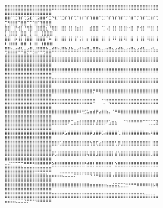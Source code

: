⣿⣿⣿⣿⣿⣿⣿⣿⣿⣿⣿⣿⣿⣿⣿⣿⣿⣿⣿⣿⣿⣿⣿⣿⣿⣿⣿⣿⣿⣿⣿⣿⣿⣿⣿⣿⣿⣿⣿⣿⣿⣿⣿⣿⣿⣿⣿⣿⣿⣿⣿⣿⣿⣿⣿⣿⣿⣿⣿⣿⣿⣿⣿⣿
⣿⣿⠉⣉⢹⡏⢉⣩⣏⠉⣩⣿⣿⠋⣉⠙⣏⠉⣉⡏⢹⡏⢉⠉⣿⠉⡏⢹⣿⣿⠉⣉⠉⡏⢹⡏⢹⡏⢉⠉⣿⠉⡉⢹⡏⢉⣹⡏⢉⡉⢻⣿⣿⠉⣿⣿⠉⡉⢹⡏⢹⣿⣿⣿
⣿⣿⠀⡟⢺⡇⠘⢻⣿⠀⣿⣿⣿⣆⠘⢿⣿⠀⣿⡇⢸⡇⢸⣶⣿⠀⠀⣾⣿⣿⠀⢉⠠⡇⢸⡇⢸⡇⣿⠒⣿⠀⡟⢺⡇⠘⢻⡇⢸⡇⢸⣿⣿⠀⣿⣿⠀⡇⢸⡇  ⢸⣿⣿⣿
⣿⣿⠀⡷⢸⡇⢸⣿⣿⠀⣿⣿⣿⠉⠷⠀⣿⠀⣿⡇⢸⡇⢸⠁⣽⠀⡆⢸⣿⣿⠀⣿⠀⡇⠸⠇⢸⡇⢿⠀⣿⠀⡇⢸⡇⠸⣿⡇⢸⠇⢸⣿⣿⠀⣿⣿⠀⡇⢸⡇  ⢸⣿⣿⣿
⣿⣿⣦⣴⣾⣧⣤⣴⣿⣤⣿⣿⣿⣷⣤⣾⣿⣦⣿⣷⣼⣷⣤⣴⣿⣶⣿⣤⣿⣿⣦⣤⣶⣿⣦⣴⣾⣷⣤⣶⣿⣦⣴⣾⣧⣤⣴⣧⣤⣴⣿⣿⣿⣤⣤⣿⣦⣤⣾⣧⣤⣴⣿⣿
⣿⣿⣿⣿⣿⣿⣿⣿⣿⣿⣿⣿⣿⣿⣿⣿⣿⣿⣿⣿⣿⣿⣿⣿⣿⣿⣿⣿⣿⣿⣿⣿⣿⣿⣿⣿⣿⣿⣿⣿⣿⣿⣿⣿⣿⣿⣿⣿⣿⣿⣿⣿⣿⣿⣿⣿⣿⣿⣿⣿⣿⣿⣿⣿
⣿⣿⣿⣿⣿⣿⣿⣿⣿⣿⣿⣿⣿⣿⣿⣿⣿⣿⣿⣿⣿⣿⣿⣿⣿⣿⣿⣿⣿⣿⣿⣿⣿⣿⣿⣿⣿⣿⣿⣿⣿⣿⣿⣿⣿⣿⣿⣿⣿⣿⣿⣿⣿⣿⣿⣿⣿⣿⣿⣿⣿⣿⣿⣿
⣿⣿⣿⣿⣿⣿⣿⣿⣿⣿⣿⣿⣿⣿⣿⣿⣿⣿⣿⣿⣿⣿⣿⣿⣿⣿⣿⣿⣿⣿⣿⣿⣿⣿⣿⣿⣿⣿⣿⣿⣿⣿⣿⣿⣿⣿⣿⣿⣿⣿⣿⣿⣿⣿⣿⣿⣿⣿⣿⣿⣿⣿⣿⣿
⣿⣿⣿⣿⣿⣿⣿⣿⣿⣿⣿⣿⣿⣿⣿⣿⣿⣿⣿⣿⣿⣿⣿⣿⣿⣿⣿⣿⡛⠿⢿⣿⣿⣿⣿⣿⣿⣿⣿⣿⣿⣿⣿⣿⣿⣿⣿⣿⣿⣿⣿⣿⣿⣿⣿⣿⣿⣿⣿⣿⣿⣿⣿⣿
⣿⣿⣿⣿⣿⣿⣿⣿⣿⣿⣿⣿⣿⣿⣿⣿⣿⣿⣿⣿⣿⣿⣿⣿⣿⣿⣿⣿⠿⠀⠀⢉⠛⢿⣿⣿⣿⣿⣿⣿⣿⣿⣿⣿⣿⣿⣿⣿⣿⣿⣿⣿⣿⣿⣿⣿⣿⣿⣿⣿⣿⣿⣿⣿
⣿⣿⣿⣿⣿⣿⣿⣿⣿⣿⣿⣿⣿⣿⣿⣿⣿⣿⣿⣿⣿⣿⣿⠿⠟⣋⣥⣶⣾⡟⣴⣿⣷⡄⠈⠛⠿⣿⣿⣿⣿⣿⣿⣿⣿⣿⣿⣿⣿⣿⣿⣿⣿⣿⣿⣿⣿⣿⣿⣿⣿⣿⣿⣿
⣿⣿⣿⣿⣿⣿⣿⣿⣿⣿⣿⣿⣿⣿⣿⣿⣿⣿⣿⣿⠟⣉⣤⣶⣿⣿⣿⣿⡟⣼⣿⣿⠟⣡⣶⣦⠀⠀⠉⠛⠛⠛⠛⠛⠉⠉⣉⣉⣽⣿⣿⣿⣿⣿⣿⣿⣿⣿⣿⣿⣿⣿⣿⣿
⣿⣿⣿⣿⣿⣿⣿⣿⣿⣿⣿⣿⣿⣿⣿⣿⣿⣿⡿⣡⣾⣿⣿⣿⣿⣿⣿⡿⣰⣿⡿⣡⣾⣿⣿⣿⢁⢸⣿⣿⣿⣿⣿⣿⣷⣶⡼⣿⣿⣿⣿⣿⣿⣿⣿⣿⣿⣿⣿⣿⣿⣿⣿⣿
⣿⣿⣿⣿⣿⣿⣿⣿⣿⣿⣿⣿⣿⣿⣿⣿⣿⢏⣼⣿⣿⣿⣿⣿⣿⣿⣿⢳⣿⢏⣴⣿⣿⣿⣿⢃⡿⣸⣿⣿⣿⣿⣿⣿⣿⣿⡇⣿⣿⣿⣿⣿⣿⣿⣿⣿⣿⣿⣿⣿⣿⣿⣿⣿
⣿⣿⣿⣿⣿⣿⣿⣿⣿⣿⣿⣿⣿⣿⣿⡿⣡⣿⣿⣿⣿⣿⣿⣿⣿⣿⢧⣿⣿⣸⣿⣿⣿⣿⡇⣾⢱⣿⣿⣿⣿⣿⣿⣿⣿⣿⣇⣿⣿⣿⣿⣿⣿⣿⣿⣿⣿⣿⣿⣿⣿⣿⣿⣿
⣤⣬⣉⣉⣉⡉⠛⠛⠛⠻⠿⠿⠿⠿⠟⣵⣿⣿⣿⣿⣿⣿⣿⣿⣿⡟⣾⣿⡇⣿⣿⣿⣿⣿⠇⣱⣿⣿⣿⣿⣿⣿⣿⣿⣿⣿⣿⣿⣿⣿⣿⣿⣿⣿⣿⣿⣿⣿⣿⣿⣿⣿⣿⣿
⣿⣿⣿⣿⣿⣿⣿⣿⣿⣷⣶⣶⣶⣦⣤⣤⣤⣬⣍⣉⣉⣉⡛⠛⠛⠙⠛⠻⠹⠿⣿⣿⣿⣿⢠⣿⣿⣿⣿⣿⣿⣿⣿⣿⣿⣿⣿⣼⣿⣿⣿⣿⣿⣿⣿⣿⣿⣿⣿⣿⣿⣿⣿⣿
⣿⣿⣿⣿⣿⣿⣿⣿⣿⣿⣿⣿⣿⣿⣿⣿⣿⣿⣿⣿⣿⣿⣿⣿⣿⣿⣿⣶⣶⣶⣶⣶⣦⣤⣬⣭⣍⣉⣙⡛⠛⠛⠿⠿⠿⠿⢿⡧⢿⣿⣿⣿⣿⣿⣿⣿⣿⣿⣿⣿⣿⣿⣿⣿
⣿⣿⣿⣿⣿⣿⣿⣿⣿⣿⣿⣿⣿⣿⣿⣿⣿⣿⣿⣿⣿⣿⣿⣿⣿⣿⣿⣿⣿⣿⣿⣿⣿⣿⣿⣿⣿⣿⣿⣿⣿⣿⣿⣿⣷⣶⣶⣶⣤⣤⣬⣭⣍⣉⣉⣙⡛⠛⠛⠿⠿⠿⠿⠿
